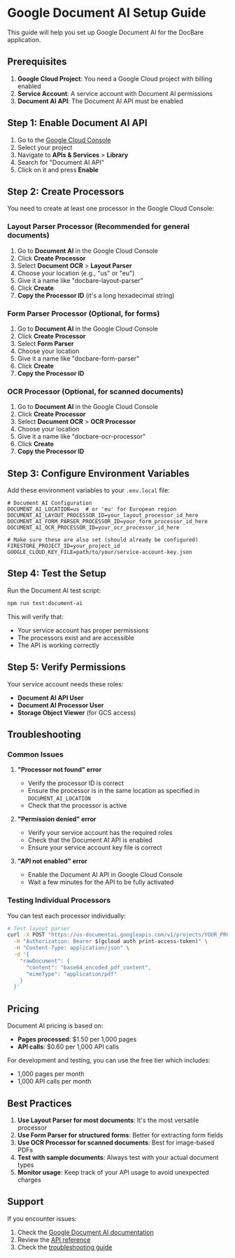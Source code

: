 # Google Document AI Setup Guide

This guide will help you set up Google Document AI for the DocBare application.

## Prerequisites

1. **Google Cloud Project**: You need a Google Cloud project with billing enabled
2. **Service Account**: A service account with Document AI permissions
3. **Document AI API**: The Document AI API must be enabled

## Step 1: Enable Document AI API

1. Go to the [Google Cloud Console](https://console.cloud.google.com/)
2. Select your project
3. Navigate to **APIs & Services** > **Library**
4. Search for "Document AI API"
5. Click on it and press **Enable**

## Step 2: Create Processors

You need to create at least one processor in the Google Cloud Console:

### Layout Parser Processor (Recommended for general documents)

1. Go to **Document AI** in the Google Cloud Console
2. Click **Create Processor**
3. Select **Document OCR** > **Layout Parser**
4. Choose your location (e.g., "us" or "eu")
5. Give it a name like "docbare-layout-parser"
6. Click **Create**
7. **Copy the Processor ID** (it's a long hexadecimal string)

### Form Parser Processor (Optional, for forms)

1. Go to **Document AI** in the Google Cloud Console
2. Click **Create Processor**
3. Select **Form Parser**
4. Choose your location
5. Give it a name like "docbare-form-parser"
6. Click **Create**
7. **Copy the Processor ID**

### OCR Processor (Optional, for scanned documents)

1. Go to **Document AI** in the Google Cloud Console
2. Click **Create Processor**
3. Select **Document OCR** > **OCR Processor**
4. Choose your location
5. Give it a name like "docbare-ocr-processor"
6. Click **Create**
7. **Copy the Processor ID**

## Step 3: Configure Environment Variables

Add these environment variables to your `.env.local` file:

```env
# Document AI Configuration
DOCUMENT_AI_LOCATION=us  # or 'eu' for European region
DOCUMENT_AI_LAYOUT_PROCESSOR_ID=your_layout_processor_id_here
DOCUMENT_AI_FORM_PARSER_PROCESSOR_ID=your_form_processor_id_here
DOCUMENT_AI_OCR_PROCESSOR_ID=your_ocr_processor_id_here

# Make sure these are also set (should already be configured)
FIRESTORE_PROJECT_ID=your_project_id
GOOGLE_CLOUD_KEY_FILE=path/to/your/service-account-key.json
```

## Step 4: Test the Setup

Run the Document AI test script:

```bash
npm run test:document-ai
```

This will verify that:
- Your service account has proper permissions
- The processors exist and are accessible
- The API is working correctly

## Step 5: Verify Permissions

Your service account needs these roles:
- **Document AI API User**
- **Document AI Processor User**
- **Storage Object Viewer** (for GCS access)

## Troubleshooting

### Common Issues

1. **"Processor not found" error**
   - Verify the processor ID is correct
   - Ensure the processor is in the same location as specified in `DOCUMENT_AI_LOCATION`
   - Check that the processor is active

2. **"Permission denied" error**
   - Verify your service account has the required roles
   - Check that the Document AI API is enabled
   - Ensure your service account key file is correct

3. **"API not enabled" error**
   - Enable the Document AI API in Google Cloud Console
   - Wait a few minutes for the API to be fully activated

### Testing Individual Processors

You can test each processor individually:

```bash
# Test layout parser
curl -X POST "https://us-documentai.googleapis.com/v1/projects/YOUR_PROJECT/locations/us/processors/YOUR_PROCESSOR_ID:process" \
  -H "Authorization: Bearer $(gcloud auth print-access-token)" \
  -H "Content-Type: application/json" \
  -d '{
    "rawDocument": {
      "content": "base64_encoded_pdf_content",
      "mimeType": "application/pdf"
    }
  }'
```

## Pricing

Document AI pricing is based on:
- **Pages processed**: $1.50 per 1,000 pages
- **API calls**: $0.60 per 1,000 API calls

For development and testing, you can use the free tier which includes:
- 1,000 pages per month
- 1,000 API calls per month

## Best Practices

1. **Use Layout Parser for most documents**: It's the most versatile processor
2. **Use Form Parser for structured forms**: Better for extracting form fields
3. **Use OCR Processor for scanned documents**: Best for image-based PDFs
4. **Test with sample documents**: Always test with your actual document types
5. **Monitor usage**: Keep track of your API usage to avoid unexpected charges

## Support

If you encounter issues:
1. Check the [Google Document AI documentation](https://cloud.google.com/document-ai/docs)
2. Review the [API reference](https://cloud.google.com/document-ai/docs/reference/rest)
3. Check the [troubleshooting guide](https://cloud.google.com/document-ai/docs/troubleshooting)
